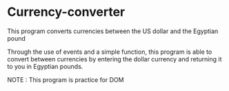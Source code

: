 # Currency-converter
This program converts currencies between the US dollar and the Egyptian pound


Through the use of events and a simple function,
this program is able to convert between currencies by entering the dollar currency and returning it to you in Egyptian pounds.

NOTE : This program is practice for DOM
